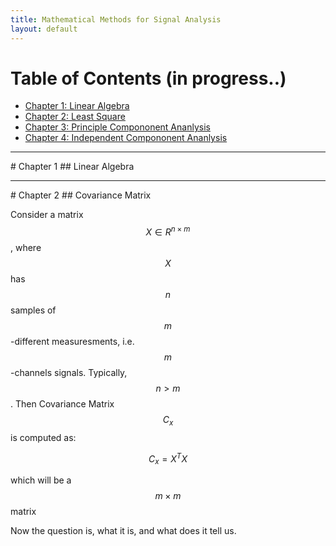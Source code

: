 ```yaml
---
title: Mathematical Methods for Signal Analysis
layout: default
---
```

<script src='https://cdnjs.cloudflare.com/ajax/libs/mathjax/2.7.4/MathJax.js?config=default'></script>

# Table of Contents (in progress..)
* [Chapter 1: Linear Algebra](#chapter-1)
* [Chapter 2: Least Square](#chapter-1)
* [Chapter 3: Principle Compononent Ananlysis](#chapter-1)
* [Chapter 4: Independent Compononent Ananlysis](#chapter-1)

<hr>
# Chapter 1
## Linear Algebra

<hr>
# Chapter 2
## Covariance Matrix

Consider a matrix $$X \in R^{n\times m}$$, where $$X$$ has $$n$$ samples of $$m$$-different measuresments, i.e. $$m$$-channels signals. Typically, $$n>m$$.
Then Covariance Matrix $$C_x$$ is computed as:

$$C_x =  X^TX$$

which will be a $$m \times m$$ matrix

Now the question is, what it is, and what does it tell us.






